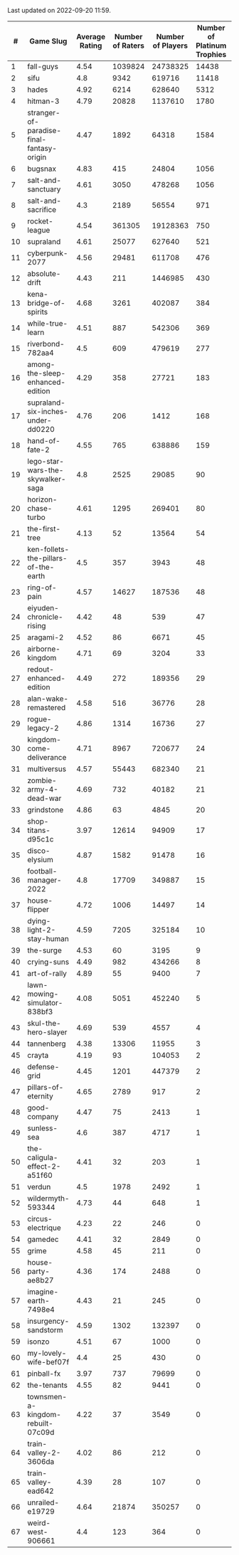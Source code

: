 Last updated on 2022-09-20 11:59.


|#|Game Slug|Average Rating|Number of Raters|Number of Players|Number of Platinum Trophies|Max Rarity (%)|
|---|---|---|---|---|---|---|
|1|fall-guys|4.54|1039824|24738325|14438|90|
|2|sifu|4.8|9342|619716|11418|90|
|3|hades|4.92|6214|628640|5312|89|
|4|hitman-3|4.79|20828|1137610|1780|48|
|5|stranger-of-paradise-final-fantasy-origin|4.47|1892|64318|1584|98|
|6|bugsnax|4.83|415|24804|1056|96|
|7|salt-and-sanctuary|4.61|3050|478268|1056|83|
|8|salt-and-sacrifice|4.3|2189|56554|971|91|
|9|rocket-league|4.54|361305|19128363|750|74|
|10|supraland|4.61|25077|627640|521|100|
|11|cyberpunk-2077|4.56|29481|611708|476|60|
|12|absolute-drift|4.43|211|1446985|430|10|
|13|kena-bridge-of-spirits|4.68|3261|402087|384|94|
|14|while-true-learn|4.51|887|542306|369|93|
|15|riverbond-782aa4|4.5|609|479619|277|69|
|16|among-the-sleep-enhanced-edition|4.29|358|27721|183|45|
|17|supraland-six-inches-under-dd0220|4.76|206|1412|168|99|
|18|hand-of-fate-2|4.55|765|638886|159|72|
|19|lego-star-wars-the-skywalker-saga|4.8|2525|29085|90|98|
|20|horizon-chase-turbo|4.61|1295|269401|80|83|
|21|the-first-tree|4.13|52|13564|54|85|
|22|ken-follets-the-pillars-of-the-earth|4.5|357|3943|48|62|
|23|ring-of-pain|4.57|14627|187536|48|97|
|24|eiyuden-chronicle-rising|4.42|48|539|47|89|
|25|aragami-2|4.52|86|6671|45|92|
|26|airborne-kingdom|4.71|69|3204|33|54|
|27|redout-enhanced-edition|4.49|272|189356|29|40|
|28|alan-wake-remastered|4.58|516|36776|28|3|
|29|rogue-legacy-2|4.86|1314|16736|27|36|
|30|kingdom-come-deliverance|4.71|8967|720677|24|30|
|31|multiversus|4.57|55443|682340|21|83|
|32|zombie-army-4-dead-war|4.69|732|40182|21|66|
|33|grindstone|4.86|63|4845|20|98|
|34|shop-titans-d95c1c|3.97|12614|94909|17|99|
|35|disco-elysium|4.87|1582|91478|16|28|
|36|football-manager-2022|4.8|17709|349887|15|47|
|37|house-flipper|4.72|1006|14497|14|93|
|38|dying-light-2-stay-human|4.59|7205|325184|10|49|
|39|the-surge|4.53|60|3195|9|94|
|40|crying-suns|4.49|982|434266|8|65|
|41|art-of-rally|4.89|55|9400|7|95|
|42|lawn-mowing-simulator-838bf3|4.08|5051|452240|5|93|
|43|skul-the-hero-slayer|4.69|539|4557|4|96|
|44|tannenberg|4.38|13306|11955|3|66|
|45|crayta|4.19|93|104053|2|22|
|46|defense-grid|4.45|1201|447379|2|79|
|47|pillars-of-eternity|4.65|2789|917|2|79|
|48|good-company|4.47|75|2413|1|59|
|49|sunless-sea|4.6|387|4717|1|38|
|50|the-caligula-effect-2-a51f60|4.41|32|203|1|98|
|51|verdun|4.5|1978|2492|1|58|
|52|wildermyth-593344|4.73|44|648|1|91|
|53|circus-electrique|4.23|22|246|0|91|
|54|gamedec|4.41|32|2849|0|59|
|55|grime|4.58|45|211|0|94|
|56|house-party-ae8b27|4.36|174|2488|0|18|
|57|imagine-earth-7498e4|4.43|21|245|0|65|
|58|insurgency-sandstorm|4.59|1302|132397|0|9|
|59|isonzo|4.51|67|1000|0|68|
|60|my-lovely-wife-bef07f|4.4|25|430|0|99|
|61|pinball-fx|3.97|737|79699|0|87|
|62|the-tenants|4.55|82|9441|0|97|
|63|townsmen-a-kingdom-rebuilt-07c09d|4.22|37|3549|0|67|
|64|train-valley-2-3606da|4.02|86|212|0|89|
|65|train-valley-ead642|4.39|28|107|0|79|
|66|unrailed-e19729|4.64|21874|350257|0|38|
|67|weird-west-906661|4.4|123|364|0|73|
